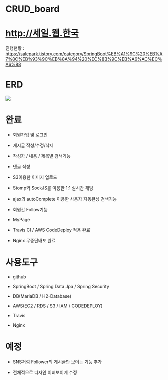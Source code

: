 # CRUD_board

# http://세일.웹.한국

진행현황 : https://salepark.tistory.com/category/SpringBoot%EB%A1%9C%20%EB%A7%8C%EB%93%9C%EB%8A%94%20%EC%8B%9C%EB%A6%AC%EC%A6%88

# ERD

<img src="https://user-images.githubusercontent.com/34956785/81866828-bc0a6c00-95aa-11ea-89ec-a29b6355f0de.PNG">

# 완료
- 회원가입 및 로그인

- 게시글 작성/수정/삭제

- 작성자 / 내용 / 제목별 검색기능

- 댓글 작성

- S3이용한 이미지 업로드

- Stomp와 SockJS를 이용한 1:1 실시간 채팅

- ajax의 autoComplete 이용한 사용자 자동완성 검색기능

- 회원간 Follow기능

- MyPage

- Travis CI / AWS CodeDeploy 적용 완료

- Nginx 무중단배포 완료

# 사용도구

- github

- SpringBoot / Spring Data Jpa / Spring Security

- DB(MariaDB / H2-Database)

- AWS(EC2 / RDS / S3 / IAM / CODEDEPLOY)

- Travis

- Nginx

# 예정
- SNS처럼 Follower의 게시글만 보이는 기능 추가

- 전체적으로 디자인 이뻐보이게 수정
